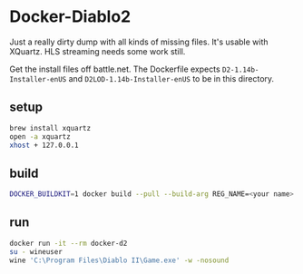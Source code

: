 # Docker-Diablo2

Just a really dirty dump with all kinds of missing files. It's usable with XQuartz. HLS streaming needs some work still.

Get the install files off battle.net. The Dockerfile expects `D2-1.14b-Installer-enUS` and `D2LOD-1.14b-Installer-enUS` to be in this directory.

## setup

```sh
brew install xquartz
open -a xquartz
xhost + 127.0.0.1
```

## build

```sh
DOCKER_BUILDKIT=1 docker build --pull --build-arg REG_NAME=<your name> --build-arg D2_KEY=<your key> --build-arg D2LOD_KEY=<your key> -t docker-d2 --iidfile diid .
```

## run

```sh
docker run -it --rm docker-d2
su - wineuser
wine 'C:\Program Files\Diablo II\Game.exe' -w -nosound
```
